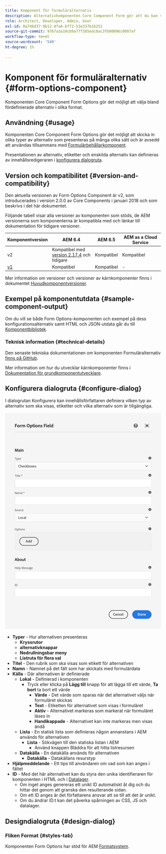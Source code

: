 ```yaml
---
title: Komponent för formuläralternativ
description: Alternativkomponenten Core Component Form gör att du kan välja bland fördefinierade alternativ i olika format.
role: Architect, Developer, Admin, User
exl-id: 8a74bd37-9b12-4fa6-bff2-53e337b16251
source-git-commit: 9767a3a10cb9a77f385edc0ac3fb00096c0087af
workflow-type: tm+mt
source-wordcount: '549'
ht-degree: 1%

---
```


# Komponent för formuläralternativ {#form-options-component}

Komponenten Core Component Form Options gör det möjligt att välja bland fördefinierade alternativ i olika format.

## Användning {#usage}

Komponenten Core Component Form Options gör det möjligt att skicka in olika typer av alternativ som presenteras på många olika sätt och är avsedd att användas tillsammans med [Formulärbehållarkomponent](form-container.md).

Presentationen av alternativ, etiketter och enskilda alternativ kan definieras av innehållsredigeraren i [konfigurera dialogruta](#configure-dialog).

## Version och kompatibilitet {#version-and-compatibility}

Den aktuella versionen av Form Options Component är v2, som introducerades i version 2.0.0 av Core Components i januari 2018 och som beskrivs i det här dokumentet.

Följande tabell visar alla versioner av komponenten som stöds, de AEM versionerna som komponenterna är kompatibla med och länkar till dokumentation för tidigare versioner.

| Komponentversion | AEM 6.4 | AEM 6.5 | AEM as a Cloud Service |
|--- |--- |--- |---|
| v2 | Kompatibel med<br>[version 2.17.4](/help/versions.md) och tidigare | Kompatibel | Kompatibel |
| [v1](/help/components/v1/form-options-v1.md) | Kompatibel | Kompatibel | - |

Mer information om versioner och versioner av kärnkomponenter finns i dokumentet [Huvudkomponentversioner](/help/versions.md).

## Exempel på komponentutdata {#sample-component-output}

Om du vill se både Form Options-komponenten och exempel på dess konfigurationsalternativ samt HTML och JSON-utdata går du till [Komponentbibliotek](https://adobe.com/go/aem_cmp_library_form_options).

### Teknisk information {#technical-details}

Den senaste tekniska dokumentationen om komponenten Formuläralternativ [finns på GitHub](https://adobe.com/go/aem_cmp_tech_form_options_v2).

Mer information om hur du utvecklar kärnkomponenter finns i [Dokumentation för grundkomponentutvecklare](/help/developing/overview.md).

## Konfigurera dialogruta {#configure-dialog}

I dialogrutan Konfigurera kan innehållsförfattaren definiera vilken typ av alternativ som ska visas, etiketter och vilka alternativ som är tillgängliga.

![Formuläralternativ Komponentens redigeringsdialogruta](/help/assets/form-options-edit.png)

* **Typer** - Hur alternativen presenteras
   * **Kryssrutor**
   * **alternativknappar**
   * **Nedrullningsbar meny**
   * **Listruta för flera val**
* **Titel** - Den rubrik som ska visas som etikett för alternativen
* **Namn** - Namnet på det fält som har skickats med formulärdata
* **Källa** - Där alternativen är definierade
   * **Lokal** - Definierad i komponenten
      * Tryck eller klicka på **Lägg till** knapp för att lägga till ett värde, **Ta bort** ta bort ett värde
         * **Värde** - Det värde som sparas när det alternativet väljs när formuläret skickas
         * **Text** - Etiketten för alternativet som visas i formuläret
         * **Aktiv** - Alternativet markeras som markerat när formuläret läses in
         * **Handikappade** - Alternativet kan inte markeras men visas ändå
   * **Lista** - En statisk lista som definieras någon annanstans i AEM används för alternativen
      * **Lista** - Sökvägen till den statiska listan i AEM
         * Använd knappen Bläddra för att hitta listresursen
   * **Datakälla** - En datakälla används för alternativen
      * **Datakälla** - Datakällans resurstyp
* **Hjälpmeddelande** - Ett tips till användaren om vad som kan anges i fältet
* **ID** - Med det här alternativet kan du styra den unika identifieraren för komponenten i HTML och i [Datalager](/help/developing/data-layer/overview.md).
   * Om inget anges genereras ett unikt ID automatiskt åt dig och du hittar det genom att granska den resulterande sidan.
   * Om ett ID anges är det författarens ansvar att se till att det är unikt.
   * Om du ändrar ID:t kan det påverka spårningen av CSS, JS och datalager.

## Designdialogruta {#design-dialog}

### Fliken Format {#styles-tab}

Komponenten Form Options har stöd för AEM [Formatsystem](/help/get-started/authoring.md#component-styling).
